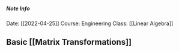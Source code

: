 ##### Note Info
Date: [[2022-04-25]]
Course: Engineering
Class: [[Linear Algebra]]
## Basic [[Matrix Transformations]]
